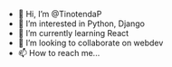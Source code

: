 - 👋 Hi, I’m @TinotendaP
- 👀 I’m interested in Python, Django
- 🌱 I’m currently learning React
- 💞️ I’m looking to collaborate on webdev
- 📫 How to reach me... 

<!---
TinotendaP/TinotendaP is a ✨ special ✨ repository because its `README.md` (this file) appears on your GitHub profile.
You can click the Preview link to take a look at your changes.
--->
